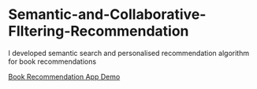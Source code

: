 # Semantic-and-Collaborative-FIltering-Recommendation
I developed semantic search and personalised recommendation algorithm for book recommendations 

[Book Recommendation App Demo](https://clipchamp.com/watch/9gKmng3Q23W)

